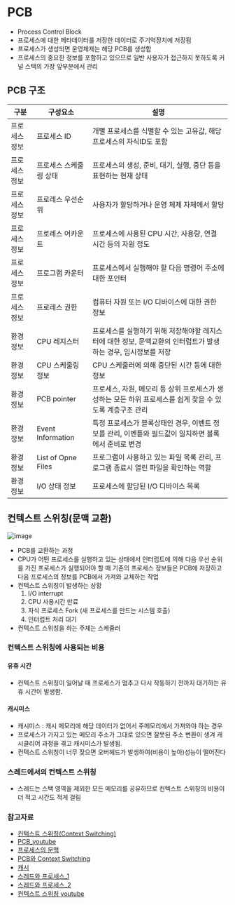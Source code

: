 # PCB
- Process Control Block
- 프로세스에 대한 메타데이터를 저장한 데이터로 주기억장치에 저장됨
- 프로세스가 생성되면 운영체제는 해당 PCB를 생성함
- 프로세스의 중요한 정보를 포함하고 있으므로 일반 사용자가 접근하지 못하도록 커널 스택의 가장 앞부분에서 관리

## PCB 구조
|구분|구성요소|설명|
|---|-------|---|
|프로세스 정보|프로세스 ID|개별 프로세스를 식별할 수 있는 고유값, 해당 프로세스의 자식ID도 포함 |
|프로세스 정보|프로세스 스케줄링 상태|프로세스의 생성, 준비, 대기, 실행, 중단 등을 표현하는 현재 상태 |
|프로세스 정보|프로레스 우선순위|사용자가 할당하거나 운영 체제 자체에서 할당|
|프로세스 정보|프로레스 어카운트|프로세스에 사용된 CPU 시간, 사용량, 연결 시간 등의 자원 정도|
|프로세스 정보|프로그램 카운터|프로세스에서 실행해야 할 다음 명령어 주소에 대한 포인터|
|프로세스 정보|프로레스 권한|컴퓨터 자원 또는 I/O 디바이스에 대한 권한 정보|
|환경 정보|CPU 레지스터|프로세스를 실행하기 위해 저장해야할 레지스터에 대한 정보, 문맥교환의 인터럽트가 발생하는 경우, 임시정보를 저장|
|환경 정보|CPU 스케줄링 정보|CPU 스케줄러에 의해 중단된 시간 등에 대한 정보|
|환경 정보|PCB pointer|프로세스, 자원, 메모리 등 상위 프로세스가 생성하는 모든 하위 프로세스를 쉽게 찾을 수 있도록 계층구조 관리|
|환경 정보|Event Information|특정 프로세스가 블록상태인 경우, 이벤트 정보를 관리, 이벤튿와 필드값이 일치하면 블록에서 준비로 변경|
|환경 정보|List of Opne Files|프로그램이 사용하고 있는 파일 목록 관리, 프로그램 종료시 열린 파일을 확인하는 역할|
|환경 정보|I/O 상태 정보|프로세스에 할당된 I/O 디바이스 목록|

## 컨텍스트 스위칭(문맥 교환)
![image](https://user-images.githubusercontent.com/90097723/194819886-948bc0e0-b27b-4571-9cf1-0224d11bfc10.png)
- PCB를 교환하는 과정
- CPU가 어떤 프로세스를 실행하고 있는 상태에서 인터럽트에 의해 다음 우선 순위를 가진 프로세스가 실행되어야 할 때 기존의 프로세스 정보들은 PCB에 저장하고 다음 프로세스의 정보를 PCB에서 가져와 교체하는 작업
- 컨텍스트 스위칭이 발생하는 상황
  1. I/O interrupt
  2. CPU 사용시간 만료
  3. 자식 프로세스 Fork (새 프로세스를 만드는 시스템 호출)
  4. 인터럽트 처리 대기
- 컨텍스트 스위칭을 하는 주체는 스케줄러

### 컨텍스트 스위칭에 사용되는 비용
#### 유휴 시간
- 컨텍스트 스위칭이 일어날 때 프로세스가 멈추고 다시 작동하기 전까지 대기하는 유휴 시간이 발생함.
#### 캐시미스
- 캐시미스 : 캐시 메모리에 해당 데이터가 없어서 주메모리에서 가져와야 하는 경우
- 프로세스가 가지고 있는 메모리 주소가 그대로 있으면 잘못된 주소 변환이 생겨 캐시클리어 과정을 겪고 캐시미스가 발생됨.
- 컨텍스트 스위칭이 너무 잦으면 오버헤드가 발생하여(비용이 높아)성능이 떨어진다

### 스레드에서의 컨텍스트 스위칭
- 스레드는 스택 영역을 제외한 모든 메모리를 공유하므로 컨텍스트 스위칭의 비용이 더 적고 시간도 적게 걸림

### 참고자료
- [컨택스트 스위칭(Context Switching)](https://www.crocus.co.kr/1364)
- [PCB_youtube](https://www.youtube.com/watch?v=v-bOvvSJiLA)
- [프로세스의 문맥](https://data-engineer.tistory.com/47)
- [PCB와 Context Switching](https://m.blog.naver.com/adamdoha/222019884898)
- [캐시](https://brunch.co.kr/@lkj28/129)
- [스레드와 프로세스_1](http://egloos.zum.com/sweeper/v/2815395)
- [스레드와 프로세스_2](https://blog.naver.com/pje0721/222834781401)
- [컨텍스트 스위칭 youtube](https://youtu.be/MJTr37lgaMA)
